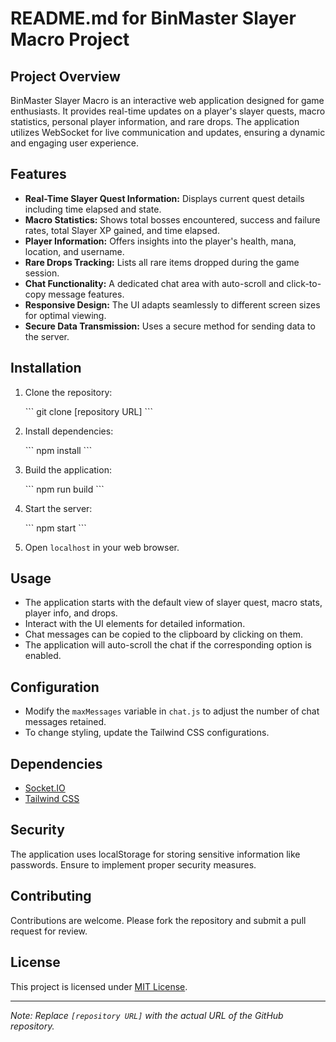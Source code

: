 # README.md for BinMaster Slayer Macro Project

## Project Overview

BinMaster Slayer Macro is an interactive web application designed for game enthusiasts. It provides real-time updates on a player's slayer quests, macro statistics, personal player information, and rare drops. The application utilizes WebSocket for live communication and updates, ensuring a dynamic and engaging user experience.

## Features

- **Real-Time Slayer Quest Information:** Displays current quest details including time elapsed and state.
- **Macro Statistics:** Shows total bosses encountered, success and failure rates, total Slayer XP gained, and time elapsed.
- **Player Information:** Offers insights into the player's health, mana, location, and username.
- **Rare Drops Tracking:** Lists all rare items dropped during the game session.
- **Chat Functionality:** A dedicated chat area with auto-scroll and click-to-copy message features.
- **Responsive Design:** The UI adapts seamlessly to different screen sizes for optimal viewing.
- **Secure Data Transmission:** Uses a secure method for sending data to the server.

## Installation

1. Clone the repository:

   \```
   git clone [repository URL]
   \```

2. Install dependencies:

   \```
   npm install
   \```

3. Build the application:

   \```
   npm run build
   \```

4. Start the server:

   \```
   npm start
   \```

5. Open `localhost` in your web browser.

## Usage

- The application starts with the default view of slayer quest, macro stats, player info, and drops.
- Interact with the UI elements for detailed information.
- Chat messages can be copied to the clipboard by clicking on them.
- The application will auto-scroll the chat if the corresponding option is enabled.

## Configuration

- Modify the `maxMessages` variable in `chat.js` to adjust the number of chat messages retained.
- To change styling, update the Tailwind CSS configurations.

## Dependencies

- [Socket.IO](https://socket.io/)
- [Tailwind CSS](https://tailwindcss.com/)

## Security

The application uses localStorage for storing sensitive information like passwords. Ensure to implement proper security measures.

## Contributing

Contributions are welcome. Please fork the repository and submit a pull request for review.

## License

This project is licensed under [MIT License](LICENSE.md).

---

*Note: Replace `[repository URL]` with the actual URL of the GitHub repository.*

